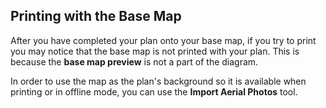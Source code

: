## Printing with the Base Map 

After you have completed your plan onto your base map, if you try to print you may notice that the base map is not printed with your plan. This is because the **base map preview** is not a part of the diagram. 

In order to use the map as the plan's background so it is available when printing or in offline mode, you can use the **Import Aerial Photos** tool.